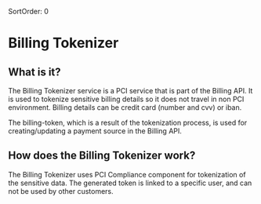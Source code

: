 SortOrder: 0
# Billing Tokenizer

## What is it?
The Billing Tokenizer service is a PCI service that is part of the Billing API. 
It is used to tokenize sensitive billing details so it does not travel in non PCI environment.
Billing details can be credit card (number and cvv) or iban.

The billing-token, which is a result of the tokenization process, is used for creating/updating a payment source in the Billing API.

## How does the Billing Tokenizer work?
The Billing Tokenizer uses PCI Compliance component for tokenization of the sensitive data. 
The generated token is linked to a specific user, and can not be used by other customers.